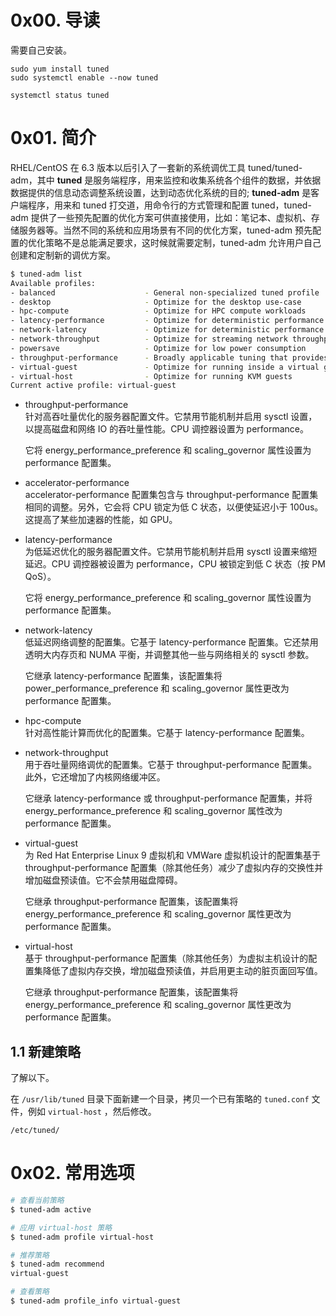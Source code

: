 # 0x00. 导读

需要自己安装。

```
sudo yum install tuned
sudo systemctl enable --now tuned

systemctl status tuned
```

# 0x01. 简介

RHEL/CentOS 在 6.3 版本以后引入了一套新的系统调优工具 tuned/tuned-adm，其中 **tuned** 是服务端程序，用来监控和收集系统各个组件的数据，并依据数据提供的信息动态调整系统设置，达到动态优化系统的目的; **tuned-adm** 是客户端程序，用来和 tuned 打交道，用命令行的方式管理和配置 tuned，tuned-adm 提供了一些预先配置的优化方案可供直接使用，比如：笔记本、虚拟机、存储服务器等。当然不同的系统和应用场景有不同的优化方案，tuned-adm 预先配置的优化策略不是总能满足要求，这时候就需要定制，tuned-adm 允许用户自己创建和定制新的调优方案。

```bash
$ tuned-adm list
Available profiles:
- balanced                    - General non-specialized tuned profile
- desktop                     - Optimize for the desktop use-case
- hpc-compute                 - Optimize for HPC compute workloads
- latency-performance         - Optimize for deterministic performance at the cost of increased power consumption
- network-latency             - Optimize for deterministic performance at the cost of increased power consumption, focused on low latency network performance
- network-throughput          - Optimize for streaming network throughput, generally only necessary on older CPUs or 40G+ networks
- powersave                   - Optimize for low power consumption
- throughput-performance      - Broadly applicable tuning that provides excellent performance across a variety of common server workloads
- virtual-guest               - Optimize for running inside a virtual guest
- virtual-host                - Optimize for running KVM guests
Current active profile: virtual-guest
```

- throughput-performance  
    针对高吞吐量优化的服务器配置文件。它禁用节能机制并启用 sysctl 设置，以提高磁盘和网络 IO 的吞吐量性能。CPU 调控器设置为 performance。

    它将 energy_performance_preference 和 scaling_governor 属性设置为 performance 配置集。

- accelerator-performance  
    accelerator-performance 配置集包含与 throughput-performance 配置集相同的调整。另外，它会将 CPU 锁定为低 C 状态，以便使延迟小于 100us。这提高了某些加速器的性能，如 GPU。

- latency-performance  
    为低延迟优化的服务器配置文件。它禁用节能机制并启用 sysctl 设置来缩短延迟。CPU 调控器被设置为 performance，CPU 被锁定到低 C 状态（按 PM QoS）。

    它将 energy_performance_preference 和 scaling_governor 属性设置为 performance 配置集。

- network-latency  
    低延迟网络调整的配置集。它基于 latency-performance 配置集。它还禁用透明大内存页和 NUMA 平衡，并调整其他一些与网络相关的 sysctl 参数。

    它继承 latency-performance 配置集，该配置集将 power_performance_preference 和 scaling_governor 属性更改为 performance 配置集。

- hpc-compute  
    针对高性能计算而优化的配置集。它基于 latency-performance 配置集。

- network-throughput  
    用于吞吐量网络调优的配置集。它基于 throughput-performance 配置集。此外，它还增加了内核网络缓冲区。

    它继承 latency-performance 或 throughput-performance 配置集，并将 energy_performance_preference 和 scaling_governor 属性改为 performance 配置集。

- virtual-guest  
    为 Red Hat Enterprise Linux 9 虚拟机和 VMWare 虚拟机设计的配置集基于 throughput-performance 配置集（除其他任务）减少了虚拟内存的交换性并增加磁盘预读值。它不会禁用磁盘障碍。

    它继承 throughput-performance 配置集，该配置集将 energy_performance_preference 和 scaling_governor 属性更改为 performance 配置集。

- virtual-host  
    基于 throughput-performance 配置集（除其他任务）为虚拟主机设计的配置集降低了虚拟内存交换，增加磁盘预读值，并启用更主动的脏页面回写值。

    它继承 throughput-performance 配置集，该配置集将 energy_performance_preference 和 scaling_governor 属性更改为 performance 配置集。

## 1.1 新建策略

了解以下。

在 `/usr/lib/tuned` 目录下面新建一个目录，拷贝一个已有策略的 `tuned.conf` 文件，例如 `virtual-host` ，然后修改。

`/etc/tuned/`

# 0x02. 常用选项

```bash
# 查看当前策略
$ tuned-adm active

# 应用 virtual-host 策略
$ tuned-adm profile virtual-host

# 推荐策略
$ tuned-adm recommend
virtual-guest

# 查看策略
$ tuned-adm profile_info virtual-guest
```

